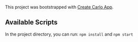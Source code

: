 This project was bootstrapped with [Create Carlo App](https://github.com/GoogleChromeLabs/carlo).

## Available Scripts

In the project directory, you can run:
`npm install`
and
`npm start`



